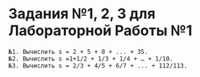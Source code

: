 # Задания №1, 2, 3 для Лабораторной Работы №1

    №1. Вычислить s = 2 + 5 + 8 + ... + 35.
    №2. Вычислить s =1+1/2 + 1/3 + 1/4 + … + 1/10.
    №3. Вычислить s = 2/3 + 4/5 + 6/7 + ... + 112/113.
